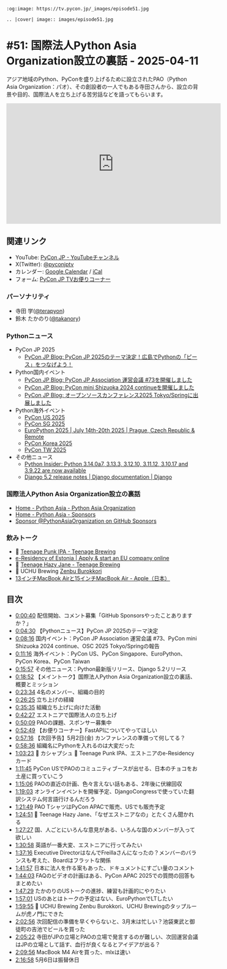 ```{eval-rst}
:og:image: https://tv.pycon.jp/_images/episode51.jpg

.. |cover| image:: images/episode51.jpg
```
# #51: 国際法人Python Asia Organization設立の裏話 - 2025-04-11

アジア地域のPython、PyConを盛り上げるために設立されたPAO（Python Asia Organization：パオ）、その創設者の一人でもある寺田さんから、設立の背景や目的、国際法人を立ち上げる苦労話などを語ってもらいます。

<iframe width="560" height="315" src="https://www.youtube.com/embed/vQ8SxqJR5pk?si=o2gAHCm-oQ9FUHyW" title="YouTube video player" frameborder="0" allow="accelerometer; autoplay; clipboard-write; encrypted-media; gyroscope; picture-in-picture; web-share" referrerpolicy="strict-origin-when-cross-origin" allowfullscreen></iframe>

## 関連リンク

* YouTube: [PyCon JP - YouTubeチャンネル](https://www.youtube.com/user/PyConJP)
* X(Twitter): [@pyconjptv](https://twitter.com/pyconjptv)
* カレンダー: [Google Calendar](https://calendar.google.com/calendar/embed?src=tv%40pycon.jp&ctz=Asia%2FTokyo&mode=AGENDA) / [iCal](https://calendar.google.com/calendar/ical/tv%40pycon.jp/public/basic.ics)
* フォーム: [PyCon JP TVお便りコーナー](https://docs.google.com/forms/d/e/1FAIpQLSfvL4cKteAaG_czTXjofR83owyjXekG9GNDGC6-jRZCb_2HRw/viewform)

### パーソナリティ

* 寺田 学([@terapyon](https://twitter.com))
* 鈴木 たかのり([@takanory](https://twitter.com/takanory))

### Pythonニュース

* PyCon JP 2025
  * [PyCon JP Blog: PyCon JP 2025のテーマ決定！広島でPythonの「ピース」をつなげよう！](https://pyconjp.blogspot.com/2025/04/pycon-jp-2025-theme-announcement.html)
* Python国内イベント
  * [PyCon JP Blog: PyCon JP Association 運営会議 #73を開催しました](https://pyconjp.blogspot.com/2025/03/association-meeting74.html)
  * [PyCon JP Blog: PyCon mini Shizuoka 2024 continueを開催しました](https://pyconjp.blogspot.com/2025/03/pycon-mini-shizuoka-2024-continue-report.html)
  * [PyCon JP Blog: オープンソースカンファレンス2025 Tokyo/Springに出展しました](https://pyconjp.blogspot.com/2025/03/pycamp-caravan-osc-2025-tokyo-spring-report.html)
* Python海外イベント
  * [PyCon US 2025](https://us.pycon.org/2025/)
  * [PyCon SG 2025](https://pycon.sg/)
  * [EuroPython 2025 | July 14th-20th 2025 | Prague, Czech Republic & Remote](https://ep2025.europython.eu/)
  * [PyCon Korea 2025](https://2025.pycon.kr/)
  * [PyCon TW 2025](https://tw.pycon.org/2025/en-us)
* その他ニュース
  * [Python Insider: Python 3.14.0a7, 3.13.3, 3.12.10, 3.11.12, 3.10.17 and 3.9.22 are now available](https://pythoninsider.blogspot.com/2025/04/python-3140a7-3133-31210-31112-31017.html)
  * [Django 5.2 release notes | Django documentation | Django](https://docs.djangoproject.com/en/dev/releases/5.2/)

### 国際法人Python Asia Organization設立の裏話

* [Home - Python Asia - Python Asia Organization](https://pythonasia.org/)
* [Home - Python Asia - Sponsors](https://pythonasia.org/sponsors/)
* [Sponsor @PythonAsiaOrganization on GitHub Sponsors](https://github.com/sponsors/PythonAsiaOrganization)

### 飲みトーク

* 🍺 [Teenage Punk IPA - Teenage Brewing](https://teenage.jp/beers/teenage-punk-ipa/)
* [e-Residency of Estonia | Apply & start an EU company online](https://www.e-resident.gov.ee/)
* 🍺 [Teenage Hazy Jane - Teenage Brewing](https://teenage.jp/beers/teenage-hazy-jane/)
* 🍺 UCHU Brewing [Zenbu Burokkori](https://uchubrew.shop-pro.jp/?pid=185980601)
* [13インチMacBook Airと15インチMacBook Air - Apple（日本）](https://www.apple.com/jp/macbook-air/)

## 目次

* [0:00:40](https://www.youtube.com/watch?v=vQ8SxqJR5pk&t=40s) 配信開始、コメント募集「GitHub Sponsorsやったことありますか？」
* [0:04:30](https://www.youtube.com/watch?v=vQ8SxqJR5pk&t=270s) 【Pythonニュース】PyCon JP 2025のテーマ決定
* [0:08:16](https://www.youtube.com/watch?v=vQ8SxqJR5pk&t=496s) 国内イベント：PyCon JP Association 運営会議 #73、PyCon mini Shizuoka 2024 continue、OSC 2025 Tokyo/Springの報告
* [0:11:16](https://www.youtube.com/watch?v=vQ8SxqJR5pk&t=676s) 海外イベント：PyCon US、PyCon Singapore、EuroPython、PyCon Korea、PyCon Taiwan
* [0:15:57](https://www.youtube.com/watch?v=vQ8SxqJR5pk&t=957s) その他ニュース：Python最新版リリース、Django 5.2リリース
* [0:18:52](https://www.youtube.com/watch?v=vQ8SxqJR5pk&t=1132s) 【メイントーク】国際法人Python Asia Organization設立の裏話、概要とミッション
* [0:23:34](https://www.youtube.com/watch?v=vQ8SxqJR5pk&t=1414s) 4名のメンバー、組織の目的
* [0:26:25](https://www.youtube.com/watch?v=vQ8SxqJR5pk&t=1585s) 立ち上げの経緯
* [0:35:35](https://www.youtube.com/watch?v=vQ8SxqJR5pk&t=2135s) 組織立ち上げに向けた活動
* [0:42:27](https://www.youtube.com/watch?v=vQ8SxqJR5pk&t=2547s) エストニアで国際法人の立ち上げ
* [0:50:09](https://www.youtube.com/watch?v=vQ8SxqJR5pk&t=3009s) PAOの課題、スポンサー募集中
* [0:52:49](https://www.youtube.com/watch?v=vQ8SxqJR5pk&t=3169s) 【お便りコーナー】FastAPIについてやってほしい
* [0:57:16](https://www.youtube.com/watch?v=vQ8SxqJR5pk&t=3436s) 【次回予告】5月2日(金) カンファレンスの準備って何してる？
* [0:58:36](https://www.youtube.com/watch?v=vQ8SxqJR5pk&t=3516s) 組織名にPythonを入れるのは大変だった
* [1:03:23](https://www.youtube.com/watch?v=vQ8SxqJR5pk&t=3803s) 🍻 カシャプシュ 🍺 Teenage Punk IPA、エストニアのe-Residencyカード
* [1:11:45](https://www.youtube.com/watch?v=vQ8SxqJR5pk&t=4305s) PyCon USでPAOのコミュニティブースが出せる、日本のチョコをお土産に買っていこう
* [1:15:06](https://www.youtube.com/watch?v=vQ8SxqJR5pk&t=4506s) PAOの直近の計画、色々言えない話もある、2年後に伏線回収
* [1:19:03](https://www.youtube.com/watch?v=vQ8SxqJR5pk&t=4743s) オンラインイベントを開催予定、DjangoCongressで使っていた翻訳システム何言語行けるんだろう
* [1:21:49](https://www.youtube.com/watch?v=vQ8SxqJR5pk&t=4909s) PAO TシャツはPyCon APACで販売、USでも販売予定
* [1:24:51](https://www.youtube.com/watch?v=vQ8SxqJR5pk&t=5091s) 🍺 Teenage Hazy Jane、「なぜエストニアなの」とたくさん聞かれる
* [1:27:27](https://www.youtube.com/watch?v=vQ8SxqJR5pk&t=5247s) 国、人ごとにいろんな意見がある、いろんな国のメンバーが入って欲しい
* [1:30:58](https://www.youtube.com/watch?v=vQ8SxqJR5pk&t=5458s) 英語が一番大変、エストニアに行ってみたい
* [1:37:16](https://www.youtube.com/watch?v=vQ8SxqJR5pk&t=5836s) Executive DirectorはなんでFreillaさんになったの？メンバーのバランスも考えた、Boardはフラットな関係
* [1:41:57](https://www.youtube.com/watch?v=vQ8SxqJR5pk&t=6117s) 日本に法人を作る案もあった、ドキュメントにすごい量のコメント
* [1:44:03](https://www.youtube.com/watch?v=vQ8SxqJR5pk&t=6243s) FAQのビデオの計画はある、PyCon APAC 2025での質問の回答もまとめたい
* [1:47:29](https://www.youtube.com/watch?v=vQ8SxqJR5pk&t=6449s) たかのりのUSトークの進捗、練習も計画的にやりたい
* [1:57:01](https://www.youtube.com/watch?v=vQ8SxqJR5pk&t=7021s) USのあとはトークの予定はない、EuroPythonでLTしたい
* [1:59:55](https://www.youtube.com/watch?v=vQ8SxqJR5pk&t=7195s) 🍺 UCHU Brewing Zenbu Burokkori、UCHU Brewingのタップルームが虎ノ門にできた
* [2:02:56](https://www.youtube.com/watch?v=vQ8SxqJR5pk&t=7376s) 次回配信の準備を早くやらないと、3月末は忙しい？池袋東武と御徒町の吉池でビールを買った
* [2:05:22](https://www.youtube.com/watch?v=vQ8SxqJR5pk&t=7522s) 寺田がJPの立場とPAOの立場で発言するのが難しい、次回運営会議はJPの立場として話す、血行が良くなるとアイデアが出る？
* [2:09:56](https://www.youtube.com/watch?v=vQ8SxqJR5pk&t=7796s) MacBook M4 Airを買った、mlxは速い
* [2:16:58](https://www.youtube.com/watch?v=vQ8SxqJR5pk&t=8218s) 5月6日は振替休日


